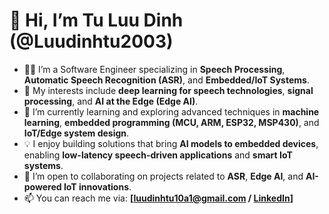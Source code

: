 # 👋 Hi, I’m Tu Luu Dinh (@Luudinhtu2003)

- 👨‍💻 I’m a Software Engineer specializing in **Speech Processing**, **Automatic Speech Recognition (ASR)**, and **Embedded/IoT Systems**.  
- 🔎 My interests include **deep learning for speech technologies**, **signal processing**, and **AI at the Edge (Edge AI)**.  
- 🌱 I’m currently learning and exploring advanced techniques in **machine learning**, **embedded programming (MCU, ARM, ESP32, MSP430)**, and **IoT/Edge system design**.  
- 💡 I enjoy building solutions that bring **AI models to embedded devices**, enabling **low-latency speech-driven applications** and **smart IoT systems**.  
- 🤝 I’m open to collaborating on projects related to **ASR**, **Edge AI**, and **AI-powered IoT innovations**.  
- 📫 You can reach me via: **[luudinhtu10a1@gmail.com / [LinkedIn](https://www.linkedin.com/in/tu-luu-dinh-6674582b8/)]**
